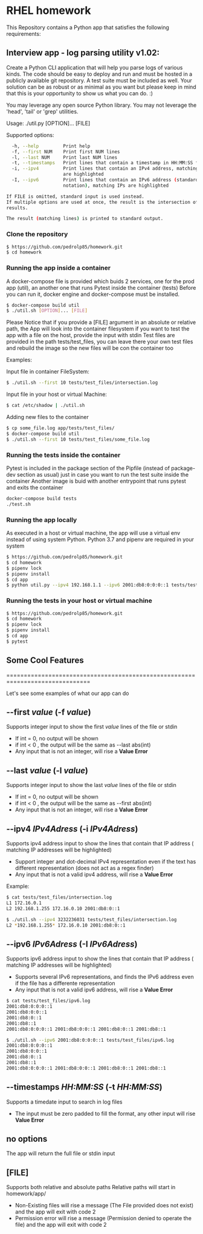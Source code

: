 # RHEL homework

This Repository contains a Python app that satisfies the following requirements:

Interview app - log parsing utility v1.02:
-----------------------------------------------------------------------------------
Create a Python CLI application that will help you parse logs of various
kinds. The code should be easy to deploy and run and must be hosted in
a publicly available git repository. A test suite must be included as well.
Your solution can be as robust or as minimal as you want but please keep in
mind that this is your opportunity to show us what you can do. :)

You may leverage any open source Python library.
You may not leverage the 'head', 'tail' or 'grep' utilities.

Usage: ./util.py [OPTION]... [FILE]

Supported options:

```bash
  -h, --help         Print help
  -f, --first NUM    Print first NUM lines
  -l, --last NUM     Print last NUM lines
  -t, --timestamps   Print lines that contain a timestamp in HH:MM:SS format
  -i, --ipv4         Print lines that contain an IPv4 address, matching IPs
                     are highlighted
  -I, --ipv6         Print lines that contain an IPv6 address (standard
                     notation), matching IPs are highlighted

If FILE is omitted, standard input is used instead.
If multiple options are used at once, the result is the intersection of their
results.

The result (matching lines) is printed to standard output.
```

### Clone the repository

```bash
$ https://github.com/pedrolp85/homework.git
$ cd homework
```


### Running the app inside a container

A docker-compose file is provided which buids 2 services, one for the prod app (util), an another one that runs Pytest inside the container (tests)
Before you can run it, docker engine and docker-compose must be installed.


```bash
$ docker-compose build util
$ ./util.sh [OPTION]... [FILE]
```
Please Notice that if you provide a [FILE] argument in an absolute or relative path, the App will look into the container filesystem
if you want to test the app with a file on the host, provide the input with stdin
Test files are provided in the path tests/test_files, you can leave there your own test files and rebuild the image so the new files
will be con the container too

Examples:

Input file in container FileSystem:

```bash
$ ./util.sh --first 10 tests/test_files/intersection.log
```

Input file in your host or virtual Machine:

```bash
$ cat /etc/shadow | ./util.sh
```

Adding new files to the container

```bash
$ cp some_file.log app/tests/test_files/
$ docker-compose build util
$ ./util.sh --first 10 tests/test_files/some_file.log
```

### Running the tests inside the container

Pytest is included in the package section of the Pipfile (instead of package-dev section as usual) just in case you want to run the test
suite inside the container
Another image is buid with another entrypoint that runs pytest and exits the container

```bash
docker-compose build tests
./test.sh
```


### Running the app locally

As executed in a host or virtual machine, the app will use a virtual env instead of using system Python.
Python 3.7 and pipenv are required in your system

```bash
$ https://github.com/pedrolp85/homework.git
$ cd homework
$ pipenv lock
$ pipenv install
$ cd app
$ python util.py --ipv4 192.168.1.1 --ipv6 2001:db8:0:0:0::1 tests/test_files/intersection.log
```

### Running the tests in your host or virtual machine

```bash
$ https://github.com/pedrolp85/homework.git
$ cd homework
$ pipenv lock
$ pipenv install
$ cd app
$ pytest
```



## Some Cool Features
==============================================================================

Let's see some examples of what our app can do


## --first *value* (-f *value*)

Supports integer input to show the first *value* lines of the file or stdin

* If int = 0, no output will be shown
* if int < 0 , the output will be the same as --last abs(int)
* Any input that is not an integer, will rise a **Value Error**

## --last *value* (-l *value*)

Supports integer input to show the last *value* lines of the file or stdin

* If int = 0, no output will be shown
* if int < 0 , the output will be the same as --first abs(int)
* Any input that is not an integer, will rise a **Value Error**

## --ipv4 *IPv4Adress* (-i *IPv4Adress*)

Supports ipv4 address input to show the lines that contain that IP address ( matching IP addresses will be highlighted)

* Support integer and dot-decimal IPv4 representation even if the text has different representation (does not act as a regex finder)
* Any input that is not a valid ipv4 address, will rise a **Value Error**

Example:

```bash
$ cat tests/test_files/intersection.log
L1 172.16.0.1 
L2 192.168.1.255 172.16.0.10 2001:db8:0::1

$ ./util.sh --ipv4 3232236031 tests/test_files/intersection.log
L2 *192.168.1.255* 172.16.0.10 2001:db8:0::1

```

## --ipv6 *IPv6Adress* (-I *IPv6Adress*)

Supports ipv6 address input to show the lines that contain that IP address ( matching IP addresses will be highlighted)

* Supports several IPv6 representations, and finds the IPv6 address even if the file has a differente representation
* Any input that is not a valid ipv6 address, will rise a **Value Error**

```bash
$ cat tests/test_files/ipv6.log
2001:db8:0:0:0::1
2001:db8:0:0::1
2001:db8:0::1
2001:db8::1
2001:db8:0:0:0::1 2001:db8:0:0::1 2001:db8:0::1 2001:db8::1

$ ./util.sh --ipv6 2001:db8:0:0:0::1 tests/test_files/ipv6.log
2001:db8:0:0:0::1
2001:db8:0:0::1
2001:db8:0::1
2001:db8::1
2001:db8:0:0:0::1 2001:db8:0:0::1 2001:db8:0::1 2001:db8::1

```

## --timestamps *HH:MM:SS* (-t *HH:MM:SS*)

Supports a timedate input to search in log files

* The input must be zero padded to fill the format, any other input will rise **Value Error**

## no options

The app will return the full file or stdin input

## [FILE]

Supports both relative and absolute paths
Relative paths will start in homework/app/

* Non-Existing files will rise a message (The File provided does not exist) and the app will exit with code 2 
* Permission error will rise a message (Permission denied to operate the file) and the app will exit with code 2